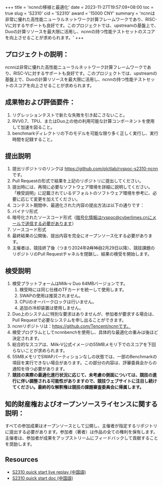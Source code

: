 +++
title = 'ncnnの移植と最適化'
date = 2023-11-27T19:57:09+08:00
toc = true
slug = 'S2310'
cid = 'S2310'
award = '15000 CNY'
summary = 'ncnnは非常に優れた高性能ニューラルネットワーク計算フレームワークであり、RISC-Vに対するサポートも良好です。このプロジェクトでは、upstreamの基盤上で、Duoの計算リソースを最大限に活用し、ncnnの持つ性能テストセットのスコアを向上させることが求められます。'
+++

## プロジェクトの説明：

ncnnは非常に優れた高性能ニューラルネットワーク計算フレームワークであり、RISC-Vに対するサポートも良好です。このプロジェクトでは、upstreamの基盤上で、Duoの計算リソースを最大限に活用し、ncnnの持つ性能テストセットのスコアを向上させることが求められます。

## 成果物および評価要件：

1. リグレッションテストで新たな失敗を引き起こさないこと。
2. RVV0.7、TPU、またはDuo上の他の利用可能な計算コンポーネントを使用して加速を図ること。
3. benchmarkディレクトリの下のモデルを可能な限り多く正しく実行し、実行時間を記録すること。

## 提出説明
 
1. 提出リポジトリのリンクは https://github.com/plctlab/rvspoc-s2310-ncnn です。
2. Pull Requestの形式で結果を上記のリポジトリに提出してください。
3. 提出時には、再現に必要なソフトウェア環境を詳細に説明してください。「検受説明」に記載されているデフォルトのソフトウェア環境を参考に、必要に応じて変更を加えてください。
4. コンテスト期間中、最適化された内容の提出方法は以下の通りです：
  1. バイナリ形式
  2. 暗号化されたソースコード形式（暗号化情報はrvspoc@cyberlimes.cnにメールで送信する必要があります）
  3. ソースコード形式
5. 最終結果の公開後、提出内容を完全にオープンソース化する必要があります。
6. 主催者は、競技終了後（つまり2024年~~2月16日~~2月29日以降）、競技課題のリポジトリのPull Requestチャネルを閉鎖し、結果の検受を開始します。

## 検受説明

1. 検受プラットフォームはMilk-v Duo 64MBバージョンです。
    1. 検受時には同じ仕様のTFカードを統一して使用します。
    2. SWAPの使用は推奨されません。
    3. CPUのオーバークロックは行いません。
    4. 追加の冷却装置は使用しません。
2. Duo上のシステムに特別な要求はありませんが、参加者が要求する場合は、Pull Requestで必要なシステムを申し出ることができます。
3. ncnnリポジトリは：https://github.com/Tencent/ncnnです。
4. 検受プログラムとしてncnnbenchを使用し、具体的な最適化の重みは後ほど決定されます。
5. 総合的なスコアは、Milk-V公式イメージの55MBメモリ下でのスコアを下回らないことが求められます。
6. 55MBメモリでSWAPパーティションなしの状態では、一部のBenchmarkの項目を実行できない場合があります。この部分の内容は、評審委員会からの通知を待つ必要があります。
7. **競技の実際の最適化進行状況に応じて、未考慮の側面については、競技の進行に伴い調整される可能性がありますので、競技ウェブサイトに注目し続けてください。最終的な解釈権は競技の課題審査委員会に帰属します。**

## 知的財産権およびオープンソースライセンスに関する説明：

すべての参加成果はオープンソースとして公開し、主催者が指定するリポジトリに提出する必要があります。参加者（著者）は作品の全ての権利を保有します。主催者は、参加者が成果をアップストリームにフィードバックして貢献することを奨励します。

## Resources

- [S2310 quick start live replay (中国語)](https://www.bilibili.com/video/BV1Ce411b7PT/)
- [S2310 quick start doc (中国語)](https://github.com/plctlab/rvspoc/blob/main/archives/2023/Docs/S2310/S2310.md)

